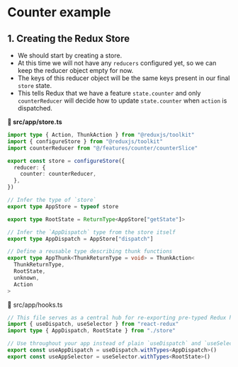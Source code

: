# Counter example


## 1. Creating the Redux Store

- We should start by creating a store.
- At this time we will not have any `reducers` configured yet, so we can keep the reducer object empty for now.
- The keys of this reducer object will be the same keys present in our final `store` state.
- This tells Redux that we have a feature `state.counter` and only `counterReducer` will decide how to update `state.counter` when `action` is dispatched.

**📁 src/app/store.ts**

```ts
import type { Action, ThunkAction } from "@reduxjs/toolkit"
import { configureStore } from "@reduxjs/toolkit"
import counterReducer from "@/features/counter/counterSlice"

export const store = configureStore({
  reducer: {
    counter: counterReducer,
  },
})

// Infer the type of `store`
export type AppStore = typeof store

export type RootState = ReturnType<AppStore["getState"]>

// Infer the `AppDispatch` type from the store itself
export type AppDispatch = AppStore["dispatch"]

// Define a reusable type describing thunk functions
export type AppThunk<ThunkReturnType = void> = ThunkAction<
  ThunkReturnType,
  RootState,
  unknown,
  Action
>

```

📁 src/app/hooks.ts

```ts
// This file serves as a central hub for re-exporting pre-typed Redux hooks.
import { useDispatch, useSelector } from "react-redux"
import type { AppDispatch, RootState } from "./store"

// Use throughout your app instead of plain `useDispatch` and `useSelector`
export const useAppDispatch = useDispatch.withTypes<AppDispatch>()
export const useAppSelector = useSelector.withTypes<RootState>()

```


